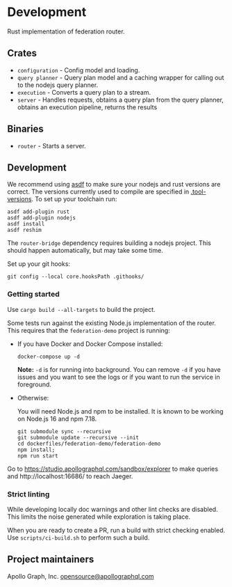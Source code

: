 # Development

Rust implementation of federation router.

## Crates

 *   `configuration` - Config model and loading.
 *   `query planner` - Query plan model and a caching wrapper for calling out to the nodejs query planner.
 *   `execution` - Converts a query plan to a stream.
 *   `server` - Handles requests,
     obtains a query plan from the query planner,
     obtains an execution pipeline,
     returns the results

## Binaries

 *   `router` - Starts a server.

## Development

We recommend using [asdf](https://github.com/asdf-vm/asdf) to make sure your
nodejs and rust versions are correct.  The versions currently used to compile
are specified in [.tool-versions](.tool-versions). To set up your toolchain
run:

```shell
asdf add-plugin rust
asdf add-plugin nodejs
asdf install
asdf reshim
```

The `router-bridge` dependency requires building a nodejs project. This should
happen automatically, but may take some time.

Set up your git hooks:

```shell
git config --local core.hooksPath .githooks/
```

### Getting started

Use `cargo build --all-targets` to build the project.

Some tests run against the existing Node.js implementation of the router. This
requires that the `federation-demo` project is running:

 *  If you have Docker and Docker Compose installed:

    ```
    docker-compose up -d
    ```

    **Note:** `-d` is for running into background. You can remove `-d` if you
    have issues and you want to see the logs or if you want to run the service
    in foreground.

 *  Otherwise:

    You will need Node.js and npm to be installed. It is known to be working on
    Node.js 16 and npm 7.18.

    ```shell
    git submodule sync --recursive
    git submodule update --recursive --init
    cd dockerfiles/federation-demo/federation-demo
    npm install;
    npm run start
    ```

Go to https://studio.apollographql.com/sandbox/explorer to make queries and
http://localhost:16686/ to reach Jaeger.

### Strict linting

While developing locally doc warnings and other lint checks are disabled.
This limits the noise generated while exploration is taking place.

When you are ready to create a PR, run a build with strict checking enabled.
Use `scripts/ci-build.sh` to perform such a build.

## Project maintainers

Apollo Graph, Inc. <opensource@apollographql.com>
